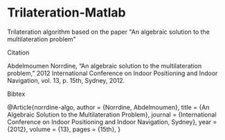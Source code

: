 # Trilateration-Matlab

Trilateration algorithm  based on the paper  "An algebraic solution to the multilateration problem"

Citation

Abdelmoumen Norrdine, “An algebraic solution to the multilateration problem,” 2012 International Conference on Indoor Positioning and Indoor Navigation, vol. 13, p. 15th, Sydney, 2012.

Bibtex

@Article{norrdine-algo,
  author  = {Norrdine, Abdelmoumen},
  title   = {An Algebraic Solution to the Multilateration Problem},
  journal = {International Conference on Indoor Positioning and Indoor Navigation, Sydney},
  year    = {2012},
  volume  = {13},
  pages   = {15th},
}
